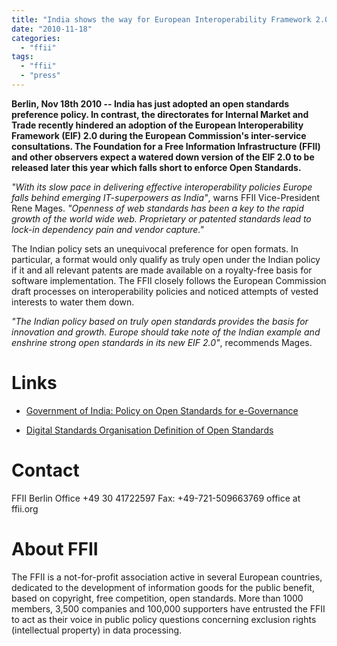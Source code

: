 ```yaml
---
title: "India shows the way for European Interoperability Framework 2.0"
date: "2010-11-18"
categories: 
  - "ffii"
tags: 
  - "ffii"
  - "press"
---
```


**Berlin, Nov 18th 2010 -- India has just adopted an open standards preference policy. In contrast, the directorates for Internal Market and Trade recently hindered an adoption of the European Interoperability Framework (EIF) 2.0 during the European Commission's inter-service consultations. The Foundation for a Free Information Infrastructure (FFII) and other observers expect a watered down version of the EIF 2.0 to be released later this year which falls short to enforce Open Standards.**

_"With its slow pace in delivering effective interoperability policies Europe falls behind emerging IT-superpowers as India"_, warns FFII Vice-President Rene Mages. _"Openness of web standards has been a key to the rapid growth of the world wide web. Proprietary or patented standards lead to lock-in dependency pain and vendor capture."_

The Indian policy sets an unequivocal preference for open formats. In particular, a format would only qualify as truly open under the Indian policy if it and all relevant patents are made available on a royalty-free basis for software implementation. The FFII closely follows the European Commission draft processes on interoperability policies and noticed attempts of vested interests to water them down.

_"The Indian policy based on truly open standards provides the basis for innovation and growth. Europe should take note of the Indian example and enshrine strong open standards in its new EIF 2.0"_, recommends Mages.

# Links

- [Government of India: Policy on Open Standards for e-Governance](http://bit.ly/94Fkbm)
    
- [Digital Standards Organisation Definition of Open Standards](http://www.digistan.org/open-standard:definition)
    

# Contact

FFII Berlin Office +49 30 41722597 Fax: +49-721-509663769 office at ffii.org

# About FFII

The FFII is a not-for-profit association active in several European countries, dedicated to the development of information goods for the public benefit, based on copyright, free competition, open standards. More than 1000 members, 3,500 companies and 100,000 supporters have entrusted the FFII to act as their voice in public policy questions concerning exclusion rights (intellectual property) in data processing.
